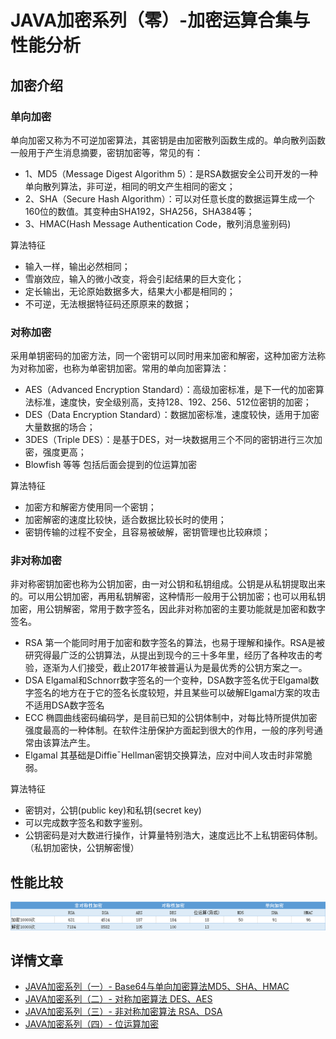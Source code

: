 # JAVA加密系列（零）-加密运算合集与性能分析
## 加密介绍
### 单向加密
单向加密又称为不可逆加密算法，其密钥是由加密散列函数生成的。单向散列函数一般用于产生消息摘要，密钥加密等，常见的有：
+ 1、MD5（Message Digest Algorithm 5）：是RSA数据安全公司开发的一种单向散列算法，非可逆，相同的明文产生相同的密文；
+ 2、SHA（Secure Hash Algorithm）：可以对任意长度的数据运算生成一个160位的数值。其变种由SHA192，SHA256，SHA384等；
+ 3、HMAC(Hash Message Authentication Code，散列消息鉴别码)

算法特征
+ 输入一样，输出必然相同；
+ 雪崩效应，输入的微小改变，将会引起结果的巨大变化；
+ 定长输出，无论原始数据多大，结果大小都是相同的；
+ 不可逆，无法根据特征码还原原来的数据；

### 对称加密
采用单钥密码的加密方法，同一个密钥可以同时用来加密和解密，这种加密方法称为对称加密，也称为单密钥加密。常用的单向加密算法：
+ AES（Advanced Encryption Standard）：高级加密标准，是下一代的加密算法标准，速度快，安全级别高，支持128、192、256、512位密钥的加密；
+ DES（Data Encryption Standard）：数据加密标准，速度较快，适用于加密大量数据的场合；
+ 3DES（Triple DES）：是基于DES，对一块数据用三个不同的密钥进行三次加密，强度更高；
+ Blowfish 等等 包括后面会提到的位运算加密

算法特征
+ 加密方和解密方使用同一个密钥；
+ 加密解密的速度比较快，适合数据比较长时的使用；
+ 密钥传输的过程不安全，且容易被破解，密钥管理也比较麻烦；

### 非对称加密
非对称密钥加密也称为公钥加密，由一对公钥和私钥组成。公钥是从私钥提取出来的。可以用公钥加密，再用私钥解密，这种情形一般用于公钥加密；也可以用私钥加密，用公钥解密，常用于数字签名，因此非对称加密的主要功能就是加密和数字签名。
+ RSA 第一个能同时用于加密和数字签名的算法，也易于理解和操作。RSA是被研究得最广泛的公钥算法，从提出到现今的三十多年里，经历了各种攻击的考验，逐渐为人们接受，截止2017年被普遍认为是最优秀的公钥方案之一。
 + DSA Elgamal和Schnorr数字签名的一个变种，DSA数字签名优于Elgamal数字签名的地方在于它的签名长度较短，并且某些可以破解Elgamal方案的攻击不适用DSA数字签名
 + ECC 椭圆曲线密码编码学，是目前已知的公钥体制中，对每比特所提供加密强度最高的一种体制。在软件注册保护方面起到很大的作用，一般的序列号通常由该算法产生。 
 + Elgamal 其基础是DiffieˉHellman密钥交换算法，应对中间人攻击时非常脆弱。
 
 算法特征
 + 密钥对，公钥(public key)和私钥(secret key)
 + 可以完成数字签名和数字鉴别。
 + 公钥密码是对大数进行操作，计算量特别浩大，速度远比不上私钥密码体制。（私钥加密快，公钥解密慢）
 
 ## 性能比较
 ![图片](https://github.com/80945540/encryption/blob/master/src/img/Image1.png)
 
 
  ## 详情文章
   + [JAVA加密系列（一）- Base64与单向加密算法MD5、SHA、HMAC](https://github.com/80945540/encryption/blob/master/src/util/%E5%8D%95%E5%90%91%E5%8A%A0%E5%AF%86.md)
   + [JAVA加密系列（二）- 对称加密算法 DES、AES](https://github.com/80945540/encryption/blob/master/src/util/%E5%AF%B9%E7%A7%B0%E5%8A%A0%E5%AF%86.md)
   + [JAVA加密系列（三）- 非对称加密算法 RSA、DSA](https://github.com/80945540/encryption/blob/master/src/util/%E9%9D%9E%E5%AF%B9%E7%A7%B0%E6%80%A7%E5%8A%A0%E5%AF%86.md)
   + [JAVA加密系列（四）- 位运算加密](https://github.com/80945540/encryption/blob/master/src/util/%E4%BD%8D%E8%BF%90%E7%AE%97%E5%8A%A0%E5%AF%86.md)